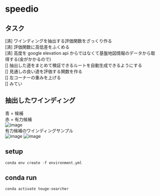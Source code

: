 # speedio

## タスク

[済] ワインディングを抽出する評価関数をざっくり作る  
[済] 評価関数に高低差をふくめる  
[済] 高度を google elevation api からではなくて基盤地図情報のデータから取得する(金がかかるので)  
[] 抽出した道をまとめて検証できるルートを自動生成できるようにする  
[] 見通しの良い道を評価する関数を作る  
[] 左コーナーの重みを上げる  
[] みてい


## 抽出したワインディング

青 = 候補  
赤 = 有力候補  
![image](https://github.com/ritogk/speedio/assets/72111956/65daca0c-838f-4dcf-88cc-7ba7c43c439f)  
有力候補のワインディングサンプル  
![image](https://github.com/ritogk/speedio/assets/72111956/6a78e25b-bf97-49c3-a75e-8485a703c90e)
![image](https://github.com/ritogk/speedio/assets/72111956/337cae88-06b1-44f2-b902-38beb4bd5177)

## setup

```
conda env create -f environment.yml
```

## conda run

```
conda activate touge-searcher
```
